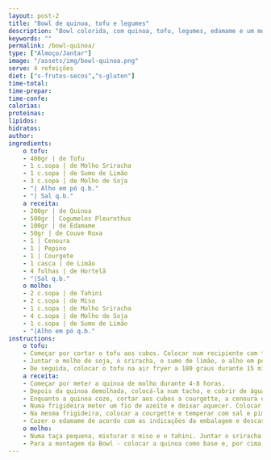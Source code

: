 ```yaml
---
layout: post-2
title: "Bowl de quinoa, tofu e legumes"
description: "Bowl colorida, com quinoa, tofu, legumes, edamame e um molho cremoso de tahini e miso"
keywords: ""
permalink: /bowl-quinoa/
type: ["Almoço/Jantar"]
image: "/assets/img/bowl-quinoa.png"
serve: 4 refeições
diet: ["s-frutos-secos","s-gluten"]
time-total: 
time-prepar: 
time-confe: 
calorias:
proteinas:
lipidos:
hidratos:
author: 
ingredients:
    o tofu:
    - 400gr | de Tofu
    - 1 c.sopa | de Molho Sriracha
    - 1 c.sopa | de Sumo de Limão
    - 3 c.sopa | de Molho de Soja
    - "| Alho em pó q.b."
    - "| Sal q.b."
    a receita:
    - 200gr | de Quinoa
    - 500gr | Cogumelos Pleurothus
    - 100gr | de Edamame
    - 50gr | de Couve Roxa
    - 1 | Cenoura
    - 1 | Pepino
    - 1 | Courgete
    - 1 casca | de Limão 
    - 4 folhas | de Hortelã
    - "|Sal q.b."
    o molho:
    - 2 c.sopa | de Tahini
    - 2 c.sopa | de Miso
    - 1 c.sopa | de Molho Sriracha
    - 4 c.sopa | de Molho de Soja
    - 1 c.sopa | de Sumo de Limão
    - "|Alho em pó q.b."
instructions:
    o tofu:
    - Começar por cortar o tofu aos cubos. Colocar num recipiente com tampa.
    - Juntar o molho de soja, o sriracha, o sumo de limão, o alho em pó e o sal. Fechar o taparuer e abanar de forma a que fique tudo be misturado. Deixar a marinar quanto tempo quiser. Quanto mais tempo tiver, mais sabor o tofu vai absorver.
    - De seguida, colocar o tofu na air fryer a 180 graus durante 15 minutos. Se não tiver air fryer, pode fritar numa frigideira até o tofu ganhar cor de todos os lados.
    a receita:
    - Começar por meter a quinoa de molho durante 4-8 horas.
    - Depois da quinoa demolhada, colocá-la num tacho, e cobrir de água. Juntar a hortelã, o sal a gosto e a casca de limão. Cozer até não haver água (+- 10 minutos).
    - Enquanto a quinoa coze, cortar aos cubos a courgette, a cenoura e o pepino. Cortar em juliana a couve rouxa. Cortar às tiras os cogumelos.
    - Numa frigideira meter um fio de azeite e deixar aquecer. Colocar os cogumelos na frigideira, temperar com pimenta e sal, deixar até reduzirem. Reservar.
    - Na mesma frigideira, colocar a courgette e temperar com sal e pimenta preta. Reservar quando estiver pronta.
    - Cozer o edamame de acordo com as indicações da embalagem e descascá-lo. Reservar
    o molho:
    - Numa taça pequena, misturar o miso e o tahini. Juntar o sriracha e misturar. Depois, acrescente o molho de soja devagar, para não ganhar grumos. Juntar o sumo de limão e alho em pó. Misturar tudo muito bem. Reservar.
    - Para a montagem da Bowl - colocar a quinoa como base e, por cima, o pepino, a cenoura, a couve roxa, os cogumelos, a courgette, o tofu e o edamame. Finalizar com o molho e está pronto a servir.
---
```



